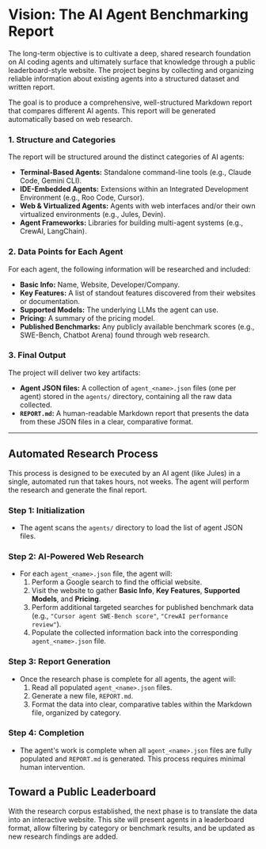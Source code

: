 # Vision: The AI Agent Benchmarking Report

The long-term objective is to cultivate a deep, shared research foundation on AI coding agents and ultimately surface that knowledge through a public leaderboard-style website. The project begins by collecting and organizing reliable information about existing agents into a structured dataset and written report.

The goal is to produce a comprehensive, well-structured Markdown report that compares different AI agents. This report will be generated automatically based on web research.

### 1. Structure and Categories

The report will be structured around the distinct categories of AI agents:

*   **Terminal-Based Agents:** Standalone command-line tools (e.g., Claude Code, Gemini CLI).
*   **IDE-Embedded Agents:** Extensions within an Integrated Development Environment (e.g., Roo Code, Cursor).
*   **Web & Virtualized Agents:** Agents with web interfaces and/or their own virtualized environments (e.g., Jules, Devin).
*   **Agent Frameworks:** Libraries for building multi-agent systems (e.g., CrewAI, LangChain).

### 2. Data Points for Each Agent

For each agent, the following information will be researched and included:

*   **Basic Info:** Name, Website, Developer/Company.
*   **Key Features:** A list of standout features discovered from their websites or documentation.
*   **Supported Models:** The underlying LLMs the agent can use.
*   **Pricing:** A summary of the pricing model.
*   **Published Benchmarks:** Any publicly available benchmark scores (e.g., SWE-Bench, Chatbot Arena) found through web research.

### 3. Final Output

The project will deliver two key artifacts:

*   **Agent JSON files:** A collection of `agent_<name>.json` files (one per agent) stored in the `agents/` directory, containing all the raw data collected.
*   **`REPORT.md`:** A human-readable Markdown report that presents the data from these JSON files in a clear, comparative format.

---

## Automated Research Process

This process is designed to be executed by an AI agent (like Jules) in a single, automated run that takes hours, not weeks. The agent will perform the research and generate the final report.

### Step 1: Initialization

*   The agent scans the `agents/` directory to load the list of agent JSON files.

### Step 2: AI-Powered Web Research

*   For each `agent_<name>.json` file, the agent will:
    1.  Perform a Google search to find the official website.
    2.  Visit the website to gather **Basic Info**, **Key Features**, **Supported Models**, and **Pricing**.
    3.  Perform additional targeted searches for published benchmark data (e.g., `"Cursor agent SWE-Bench score"`, `"CrewAI performance review"`).
    4.  Populate the collected information back into the corresponding `agent_<name>.json` file.

### Step 3: Report Generation

*   Once the research phase is complete for all agents, the agent will:
    1.  Read all populated `agent_<name>.json` files.
    2.  Generate a new file, `REPORT.md`.
    3.  Format the data into clear, comparative tables within the Markdown file, organized by category.

### Step 4: Completion

*   The agent's work is complete when all `agent_<name>.json` files are fully populated and `REPORT.md` is generated. This process requires minimal human intervention.

## Toward a Public Leaderboard

With the research corpus established, the next phase is to translate the data into an interactive website. This site will present agents in a leaderboard format, allow filtering by category or benchmark results, and be updated as new research findings are added.
